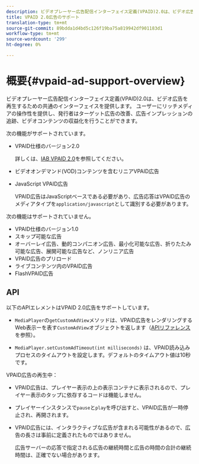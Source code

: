 ```yaml
---
description: ビデオプレーヤー広告配信インターフェイス定義(VPAID)2.0は、ビデオ広告を再生するための共通のインターフェイスを提供します。 ユーザーにリッチメディアの操作性を提供し、発行者はターゲット広告の改善、広告インプレッションの追跡、ビデオコンテンツの収益化を行うことができます。
title: VPAID 2.0広告のサポート
translation-type: tm+mt
source-git-commit: 89bdda1d4bd5c126f19ba75a819942df901183d1
workflow-type: tm+mt
source-wordcount: '299'
ht-degree: 0%

---
```



# 概要{#vpaid-ad-support-overview}

ビデオプレーヤー広告配信インターフェイス定義(VPAID)2.0は、ビデオ広告を再生するための共通のインターフェイスを提供します。 ユーザーにリッチメディアの操作性を提供し、発行者はターゲット広告の改善、広告インプレッションの追跡、ビデオコンテンツの収益化を行うことができます。

次の機能がサポートされています。

* VPAID仕様のバージョン2.0

   詳しくは、[IAB VPAID 2.0](https://www.iab.com/wp-content/uploads/2015/06/VPAID_2_0_Final_04-10-2012.pdf)を参照してください。
* ビデオオンデマンド(VOD)コンテンツを含むリニアVPAID広告
* JavaScript VPAID広告

   VPAID広告はJavaScriptベースである必要があり、広告応答はVPAID広告のメディアタイプを`application/javascript`として識別する必要があります。

次の機能はサポートされていません。

* VPAID仕様のバージョン1.0
* スキップ可能な広告
* オーバーレイ広告、動的コンパニオン広告、最小化可能な広告、折りたたみ可能な広告、展開可能な広告など、ノンリニア広告
* VPAID広告のプリロード
* ライブコンテンツ内のVPAID広告
* FlashVPAID広告

## API

以下のAPIエレメントはVPAID 2.0広告をサポートしています。

* `MediaPlayer`の`getCustomAdView`メソッドは、VPAID広告をレンダリングするWeb表示ーを表す`CustomAdView`オブジェクトを返します（[APIリファレンス](https://help.adobe.com/en_US/primetime/api/psdk/javadoc/index.html)を参照）。

* `MediaPlayer.setCustomAdTimeout(int milliseconds)` は、VPAID読み込みプロセスのタイムアウトを設定します。デフォルトのタイムアウト値は10秒です。

VPAID広告の再生中：

* VPAID広告は、プレイヤー表示の上の表示コンテナに表示されるので、プレイヤー表示のタップに依存するコードは機能しません。
* プレイヤーインスタンスで`pause`と`play`を呼び出すと、VPAID広告が一時停止され、再開されます。

* VPAID広告には、インタラクティブな広告が含まれる可能性があるので、広告の長さは事前に定義されたものではありません。

   広告サーバーの応答で指定される広告の継続時間と広告の時間の合計の継続時間は、正確でない場合があります。